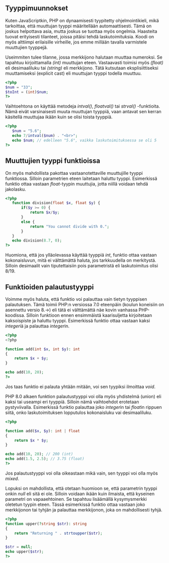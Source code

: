 ## Tyyppimuunnokset

Kuten JavaScriptkin, PHP on dynaamisesti tyypitetty ohjelmointikieli, mikä tarkoittaa, että muuttujan tyyppi määritellään automaattisesti. Tämä on joskus helpottava asia, mutta joskus se tuottaa myös ongelmia. Haasteita tuovat erityisesti tilanteet, joissa pitäisi tehdä laskutoimituksia. Koodi on myös alttiimpi erilaisille virheille, jos emme millään tavalla varmistele muuttujien tyyppejä.

Useimmiten tulee tilanne, jossa merkkijono halutaan muuttaa numeroksi. Se tapahtuu kirjoittamalla *(int)* muuttujan eteen. Vastaavasti toimisi myös *(float)* eli desimaaliluku tai *(string)* eli merkkijono. Tätä kutsutaan eksplisiittiseksi muuttamiseksi (explicit cast) eli muuttujan tyyppi todella muuttuu.

````php
<?php
$num = "33";
$toInt = (int)$num;
?>
````

Vaihtoehtona on käyttää metodeja *intval()*, *floatval()* tai *strval()* -funktioita. Nämä eivät varsinaisesti muuta muuttujan tyyppiä, vaan antavat sen kerran käsitellä muuttujaa ikään kuin se olisi toista tyyppiä.

````php
<?php
   $num = "5.6";
   echo 7/intval($num) . "<br>";
   echo $num; // edelleen "5.6", vaikka laskutoimituksessa se oli 5
?>
````

## Muuttujien tyyppi funktioissa

On myös mahdollista pakottaa vastaanotettaville muuttujille tyyppi funktiossa. Silloin parametrien eteen laitetaan haluttu tyyppi. Esimerkissä funktio ottaa vastaan *float*-tyypin muuttujia, jotta niillä voidaan tehdä jakolasku.

````php
<?php
   function division(float $x, float $y) {
       if($y >= 0) {
           return $x/$y;
       }
       else {
           return "You cannot divide with 0.";
       }
   }
   echo division(8.7, 0);
?>
````

Huomiona, että jos ylläolevassa käyttää tyyppiä *int*, funktio ottaa vastaan kokonaisluvun, mitä ei välttämättä haluta, jos tarkkuudella on merkitystä. Silloin desimaalit vain tiputettaisiin pois parametristä eli laskutoimitus olisi 8/19.

## Funktioiden palautustyyppi

Voimme myös haluta, että funktio voi palauttaa vain tietyn tyyppisen palautuksen. Tämä toimii PHP:n versiossa 7.0 eteenpäin (koulun koneisiin on asennettu versio 8.->) eli tätä ei välttämättä näe kovin vanhassa PHP-koodissa. Silloin funktioon ennen ensimmäistä kaarisuljetta kirjoitetaan kaksoispiste ja haluttu tyyppi. Esimerkissä funktio ottaa vastaan kaksi *integer*iä ja palauttaa *integer*in. 

````php
<?php
<?php

function add(int $x, int $y): int
{
    return $x + $y;
}

echo add(10, 20);
?>
````

Jos taas funktio ei palauta yhtään mitään, voi sen tyypiksi ilmoittaa *void*.

PHP 8.0 alkaen funktion palautustyyppi voi olla myös yhdistelmä (union) eli kaksi tai useampi eri tyyppiä. Silloin nämä vaihtoehdot erotetaan pystyviivalla. Esimerkissä funktio palauttaa joko *integer*in tai *float*in rippuen siitä, onko laskutoimituksen lopputulos kokonaisluku vai desimaaliluku.

````php
<?php

function add($x, $y): int | float
{
    return $x * $y;
}

echo add(10, 20); // 200 (int) 
echo add(1.5, 2.5); // 3.75 (float)
?>
````

Jos palautustyyppi voi olla oikeastaan mikä vain, sen tyyppi voi olla myös *mixed*.

Lopuksi on mahdollista, että otetaan huomioon se, että parametrin tyyppi onkin *null* eli sitä ei ole. Silloin voidaan ikään kuin ilmaista, että kyseinen parametri on vapaaehtoinen. Se tapahtuu lisäämällä kysymysmerkki oletetun tyypin eteen. Tässä esimerkissä funktio ottaa vastaan joko merkkijonon tai tyhjän ja palauttaa merkkijonon, joka on mahdollisesti tyhjä.

````php
<?php
function upper(?string $str): string
{
    return "Returning " . strtoupper($str);
}

$str = null;
echo upper($str);
?>
````

